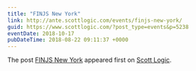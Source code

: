 ```yaml
---
title: "FINJS New York"
link: http://ante.scottlogic.com/events/finjs-new-york/
guid: https://www.scottlogic.com/?post_type=events&p=5238
eventDate: 2018-10-17
pubDateTime: 2018-08-22 09:11:37 +0000
---
```


<p>The post <a rel="nofollow" href="http://ante.scottlogic.com/events/finjs-new-york/">FINJS New York</a> appeared first on <a rel="nofollow" href="http://ante.scottlogic.com">Scott Logic</a>.</p>
